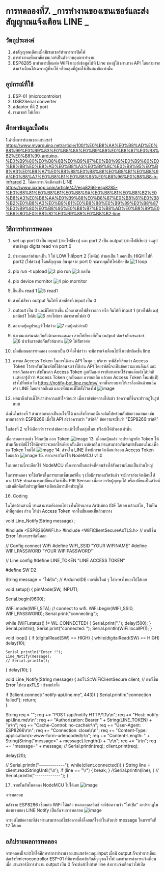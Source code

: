# การทดลองที่7. _การทำงานของเซนเซอร์และส่งสัญญาณแจ้งเตือน LINE _

## วัตถุประสงค์
1. ส่งสัญญาณเตือนเมื่อมีเซนเซอร์ทำการการปิดไฟ
2. การทำงานเพื่ออาศัยเซนเวอร์เป็นตัวควบคุมการทำงาน 
3. ESP8285 มาทำการเชื่อมต่อ WiFi และส่งข้อมูลไปที่ Line ของผู้ใช้ ผ่านทาง API  โดยสามารถส่งแจ้งเตือนได้เฉพาะผู้ที่ขอใช้ หรือกลุ่มที่ผู้ขอใช้เป็นสมาชิกเท่านั้น
## อุปกรณ์ที่ใช้
1. ESP-01 (microcontrolor)
2. USB2Serial converter
3. adaptor ที่มี 2 port
4. เซนเซอร์ ไฟเลี้ยง

## ศึกษาข้อมูลเบื้อต้น
1.คำสั่งการทำงานของเซนเซอร์ https://www.myarduino.net/article/100/%E0%B8%AA%E0%B8%AD%E0%B8%99%E0%B9%83%E0%B8%8A%E0%B9%89%E0%B8%87%E0%B8%B2%E0%B8%99-arduino-%E0%B9%80%E0%B8%8B%E0%B9%87%E0%B8%99%E0%B9%80%E0%B8%8B%E0%B8%AD%E0%B8%A3%E0%B9%8C%E0%B8%95%E0%B8%A3%E0%B8%A7%E0%B8%88%E0%B8%88%E0%B8%B1%E0%B8%9A%E0%B8%A7%E0%B8%B1%E0%B8%95%E0%B8%96%E0%B8%B8-ir-infrared
2. โค้ดดการแจ้งเตือนเข้า LINE https://www.ioxhop.com/article/47/esp8266-esp8285-%E0%B8%81%E0%B8%B1%E0%B8%9A%E0%B8%81%E0%B8%B2%E0%B8%A3%E0%B8%AA%E0%B9%88%E0%B8%87%E0%B8%81%E0%B8%B2%E0%B8%A3%E0%B9%81%E0%B8%88%E0%B9%89%E0%B8%87%E0%B9%80%E0%B8%95%E0%B8%B7%E0%B8%AD%E0%B8%99%E0%B9%80%E0%B8%82%E0%B9%89%E0%B8%B2-line
## วิธีการทำการทดลอง
1. set up port 0 เป็น input (สายไฟสีขาว) และ port 2 เป็น output (สายไฟสีเขียว) วนลูป อ่านข้อมูล digitalread จาก port 0

2. ปรมวลผลว่าถ้าผลเป็น 1 ให้ LOW ไปที่port 2 (ไฟดับ) ถ้าผลเป็น 1 ออกเป็น HIGH ไปที่ port2 (ไฟสว่าง) โดยสัญญาณ อินพุตจาก port 0 จะควบคุมให้ไฟเปิด-ปิด 
![1 loop](https://user-images.githubusercontent.com/80879653/112177448-8226df00-8c2b-11eb-8213-85b78c2b12a8.png)

3. pio run -t upload
![2  pio run](https://user-images.githubusercontent.com/80879653/112177504-923ebe80-8c2b-11eb-9131-e108e53a9768.png)
![3  กดอัพ](https://user-images.githubusercontent.com/80879653/112323210-2704f300-8ce4-11eb-9203-f0ffd1d6f2ac.png)


4. pio device mornitor
 ![4  pio mornitor](https://user-images.githubusercontent.com/80879653/112177736-c4502080-8c2b-11eb-825a-1c5fee839130.png)
5. ขึ้นเป็น read 1
 ![5 read1](https://user-images.githubusercontent.com/80879653/112177835-db8f0e00-8c2b-11eb-9350-61fc8a69992d.png)

6. สายไฟสีขาว output จิ้มไปที่ สายสีดำที่ input เป็น 0
7. outout เป็น 0 และมีไฟสว่างขึ้น เมื่อเอาสายไฟสีขาวออก หรือ จิ้มไปที่ input 1 (สายไฟสีแดง) ผลลัพธ์1 ไฟดับ
![6 สายไฟขาว ต่อจะสายไฟดำ 0](https://user-images.githubusercontent.com/80879653/112178377-43ddef80-8c2c-11eb-8d07-84690d45e4fa.png)
8. ลองกดปุ่มดูปรกฏว่าไฟสว่าง 
![7 กดปุ่มดำอ่าน0](https://user-images.githubusercontent.com/80879653/112181437-07f85980-8c2f-11eb-8309-bf032eb1a02c.png)
9. นำเซนเซอร์มาต่อกับตัวต้านทานและเอา สายไฟสีขาวที่เป็น output ต่อเข้ากับเซนเซอร์ 
![8 นำเซ้นเซอต่อกับตัวต้นทาน](https://user-images.githubusercontent.com/80879653/112181615-2c543600-8c2f-11eb-8695-e2ea000b0366.png)
![9 ไฟสีขาวต่อ](https://user-images.githubusercontent.com/80879653/112181642-31b18080-8c2f-11eb-95fb-cfbdf7f0481b.png)
10. เมื่อมีผลผลการทดลอง ออกมาเป็น 0 คือไฟสว่าง จะมีการแจ้งเตือนไปที่ แอปพลิเคชั่น line 
11. การขอ Access Token
ในการใช้งาน API ในทุก ๆ บริการ จะมีสิ่งที่เรียกว่า Access Token ไว้สำหรับเป็นรหัสที่ใช้ตอนจะเข้าใช้งาน API โดยรหัสนี้จะเป็นข้อความแทนอีเมล์ และพาสเวิคของเรา ดังนั้นหาก Access Token ถูกเปิดเผย เรายังสามารถใช้งานแอ๊กเค้าได้ปกติ (แต่หากรู้ตัวว่า Access Token ถูกเปิดเผย ควรยกเลิก แล้วขอ Access Token ใหม่ทันที)
เข้าไปที่หน้าเว็บ https://notify-bot.line.me/my/ จากนั้นระบบจะให้เราล็อกอินด้วยแอ๊คเค้า LINE โดยกรอกอีเมล์ และรหัสผ่านที่ได้ตั้งไว้ลงไป
![image](https://user-images.githubusercontent.com/80879653/113088819-97de6a80-9210-11eb-925e-213e4a039154.png)
12. พอมาถึงส่วนนี้ให้เราทำความเข้าใจก่อนว่า เมื่อเราส่งข้อความไปแล้ว ข้อความที่ขึ้นจะปรากฏในรูปแบบ

[ชื่อ Token]: [ข้อความ]

ดังนั้นในช่องที่ 1 สามารถกรอกเป็นอะไรก็ได้ และสิ่งที่กรอกนั้นจะติดไปพร้อมกับข้อความเสมอ เช่น หากกรอกว่า ESP8266 เมื่อใช้ API ส่งข้อความว่า "สวัสดี" ข้อความจะขึ้นว่า "ESP8266:สวัสดี"

ในช่องที่ 2 จะให้เลือกว่าเราจะส่งข้อความเข้าไปในกลุ่มไหน หรือส่งให้ตัวเองเท่านั้น

เมื่อกรอกครบแล้ว ให้กดปุ่ม ออก Token
![image](https://user-images.githubusercontent.com/80879653/113088864-b47aa280-9210-11eb-96d6-21d9ee6181f4.png)
13. เมื่อกดปุ่มแล้ว จะปรากฏรหัส Token ให้ท่านเก็บรหัสนี้ไว้ให้ดีเพราะจะออกให้เพียงครั้งเดียว แต่หากลืม ท่านสามารถเริ่มต้นทำขั้นตอนใหม่เพื่อขอ Token ใหม่ได้
![image](https://user-images.githubusercontent.com/80879653/113088918-cf4d1700-9210-11eb-8629-d7318a16e676.png)
14. ส่วนใน LINE ก็จะมีการแจ้งเตือนว่าออก Access Token ใหม่แล้ว
![image](https://user-images.githubusercontent.com/80879653/113088956-de33c980-9210-11eb-8520-508b59537b20.png)
15. ต่อวงจรสวิตซ์ให้ NodeMCU v1.0

ในบทความนี้จะเลือกใช้ NodeMCU เนื่องจากเป็นบอร์ดที่ค่อนข้างได้รับความนิยมเป็นส่วนใหญ่

ในการทดลอง จะใช้สวิตซ์ในการแทนเซ็นเซอร์อื่น ๆ เมื่อมีการกดสวิตซ์แล้ว จะมีการส่งแจ้งเตือนไปทาง LINE ท่านสามารถเปลี่ยนสวิตซ์เป็น PIR Sensor เพื่อตรวจจับผู้บุกรุกได้ หรือเปลี่ยนเป็นสวิตซ์แม่เหล็กติดกับประตูเพื่อแจ้งเตือนมีการเปิดประตูได้

16. Coding

ในโค้ดด้านล่างนี้ ท่านสามารถคัดลอกไปวางในโปรแกรม Arduino IDE ได้เลย แล้วแก้ไข , ให้เป็นค่าที่ถูกต้อง ส่วน ให้นำ Access Token จากในขั้นตอนที่แล้วมาวาง

void Line_Notify(String message) ;

#include <ESP8266WiFi.h>
#include <WiFiClientSecureAxTLS.h> // กรณีขึ้น Error ให้เอาบรรทัดนี้ออก

// Config connect WiFi
#define WIFI_SSID "YOUR WIFINAME"
#define WIFI_PASSWORD "YOUR WIFIPASSWORD"

// Line config
#define LINE_TOKEN "LINE ACCESS TOKEN"

#define SW D2

String message = "ไฟเปิด"; // ArduinoIDE เวอร์ชั่นใหม่ ๆ ใส่ภาษาไทยลงไปได้เลย

void setup() {
  pinMode(SW, INPUT);

  Serial.begin(9600);

  WiFi.mode(WIFI_STA);
  // connect to wifi.
  WiFi.begin(WIFI_SSID, WIFI_PASSWORD);
  Serial.print("connecting");

  while (WiFi.status() != WL_CONNECTED) {
    Serial.print(".");
    delay(500);
  }
  Serial.println();
  Serial.print("connected: ");
  Serial.println(WiFi.localIP());
}

void loop() {
  if (digitalRead(SW) == HIGH) {
    while(digitalRead(SW) == HIGH) delay(10);

    Serial.println("Enter !");
    Line_Notify(message);
    // Serial.println();
  }
  delay(10);
}

void Line_Notify(String message) {
  axTLS::WiFiClientSecure client; // กรณีขึ้น Error ให้ลบ axTLS:: ข้างหน้าทิ้ง

  if (!client.connect("notify-api.line.me", 443)) {
    Serial.println("connection failed");
    return;   
  }

  String req = "";
  req += "POST /api/notify HTTP/1.1\r\n";
  req += "Host: notify-api.line.me\r\n";
  req += "Authorization: Bearer " + String(LINE_TOKEN) + "\r\n";
  req += "Cache-Control: no-cache\r\n";
  req += "User-Agent: ESP8266\r\n";
  req += "Connection: close\r\n";
  req += "Content-Type: application/x-www-form-urlencoded\r\n";
  req += "Content-Length: " + String(String("message=" + message).length()) + "\r\n";
  req += "\r\n";
  req += "message=" + message;
  // Serial.println(req);
  client.print(req);
    
  delay(20);

  // Serial.println("-------------");
  while(client.connected()) {
    String line = client.readStringUntil('\n');
    if (line == "\r") {
      break;
    }
    //Serial.println(line);
  }
  // Serial.println("-------------");
}

17. จากนั้นอัพโหลดลง NodeMCU ไปได้เลย
![image](https://user-images.githubusercontent.com/80879653/113089071-16d3a300-9211-11eb-8d02-bd02ffe12a04.png)

การทดสอบ

หลังจาก ESP8266 เชื่อมต่อ WiFi ได้แล้ว ทดลองกดสวิตซ์ จะมีข้อความว่า "ไฟเปิด" มาปรากฏในห้องแชทของ LINE Notify เป็นอันจบการทดสอบ
![image](https://user-images.githubusercontent.com/80879653/113089083-1dfab100-9211-11eb-822e-b55e9da9a41b.png)

การแก้ไขข้อความที่ส่ง
ท่านสามารถแก้ไขข้อความได้โดยแก้ไขคำในตัวแปร message ในบรรทัดที่ 12 ได้เลย
## อภิปรายผลการทดลอง
กรทดลองนี้จะทำให้ได้ศึกษารการทำงานของเซนเซอร์ควบคุมinput เมื่อมี output ก็จะทำการเชื่อมต่อเข้าที่microcontrollor ESP-01 ที่มีการเชื่อมเข้ากับสัญญาณไวไฟ และทำการส่งการแจ้งเตือนเมื่อ เซนเซอร์มีการทำงาน output เป็น 0 ก็จะส่งเข้าไปทำห้ line ส่งการแจ้งเตือนว่าไฟเปิด  
